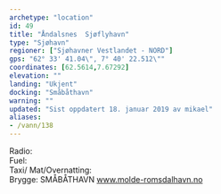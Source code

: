 ```yaml
---
archetype: "location"
id: 49
title: "Åndalsnes  Sjøflyhavn"
type: "Sjøhavn"
regioner: ["Sjøhavner Vestlandet - NORD"]
gps: "62° 33' 41.04\", 7° 40' 22.512\""
coordinates: [62.5614,7.67292]
elevation: ""
landing: "Ukjent"
docking: "Småbåthavn"
warning: ""
updated: "Sist oppdatert 18. januar 2019 av mikael"
aliases:
- /vann/138
---
```


Radio:\
Fuel:\
Taxi/ Mat/Overnatting:\
Brygge: SMÅBÅTHAVN www.molde-romsdalhavn.no
